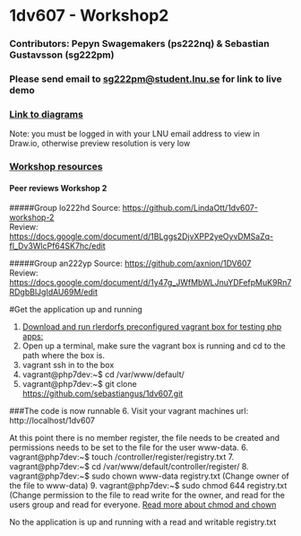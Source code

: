 # 1dv607 - Workshop2

### Contributors: Pepyn Swagemakers (ps222nq) & Sebastian Gustavsson (sg222pm)

### Please send email to sg222pm@student.lnu.se for link to live demo

### [Link to diagrams](https://drive.google.com/file/d/0B4Dl3vAlGIepN25NSlJTT0V3QUU/view?usp=sharing)
Note: you must be logged in with your LNU email address to view in Draw.io, otherwise preview resolution is very low
 
### [Workshop resources](http://coursepress.lnu.se/kurs/objektorienterad-analys-och-design-med-uml/workshops-2/workshop-2-design/)

#### Peer reviews Workshop 2
#####Group lo222hd
Source: https://github.com/LindaOtt/1dv607-workshop-2   
Review: https://docs.google.com/document/d/1BLggs2DjvXPP2yeOyvDMSaZq-fl_Dv3WlcPf64SK7hc/edit

#####Group an222yp
Source: https://github.com/axnion/1DV607   
Review: https://docs.google.com/document/d/1y47g_JWfMbWLJnuYDFefpMuK9Rn7RDgbBlJgIdAU69M/edit


#Get the application up and running
1. [Download and run rlerdorfs preconfigured vagrant box for testing php apps:](https://github.com/rlerdorf/php7dev)
2. Open up a terminal, make sure the vagrant box is running and cd to the path where the box is.
3. vagrant ssh in to the box
4. vagrant@php7dev:~$ cd /var/www/default/
5. vagrant@php7dev:~$ git clone https://github.com/sebastiangus/1dv607.git

###The code is now runnable
6. Visit your vagrant machines url: http://localhost/1dv607

At this point there is no member register, the file needs to be created and permissions needs to be set to the file for the user www-data.
6. vagrant@php7dev:~$ touch /controller/register/registry.txt
7. vagrant@php7dev:~$ cd /var/www/default/controller/register/
8. vagrant@php7dev:~$ sudo chown www-data registry.txt (Change owner of the file to www-data)
9. vagrant@php7dev:~$ sudo chmod 644 registry.txt (Change permission to the file to read write for the owner, and read for the users group and read for everyone. [Read more about chmod and chown](http://www.unixtutorial.org/2014/07/difference-between-chmod-and-chown/)

No the application is up and running with a read and writable registry.txt
